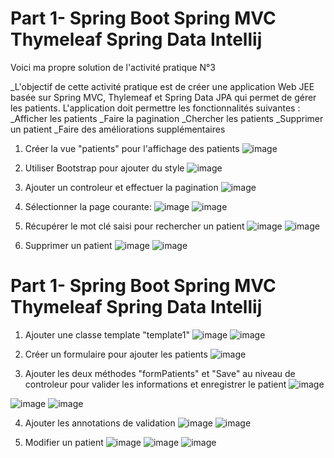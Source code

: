 # Part 1- Spring Boot Spring MVC Thymeleaf Spring Data Intellij
Voici ma propre solution de l'activité pratique N°3

_L'objectif de cette activité pratique est de créer une application Web JEE basée sur Spring MVC, Thylemeaf et Spring Data JPA qui permet de gérer les patients. L'application doit permettre les fonctionnalités suivantes :
_Afficher les patients
_Faire la pagination
_Chercher les patients
_Supprimer un patient
_Faire des améliorations supplémentaires

1. Créer la vue "patients" pour l'affichage des patients
![image](https://user-images.githubusercontent.com/93662714/232568918-55b0d257-4d0b-4d58-b16a-640de1a78dcb.png)

2. Utiliser Bootstrap pour ajouter du style
![image](https://user-images.githubusercontent.com/93662714/232575081-196d2b71-e0c6-4004-8258-68405bbaf398.png)

3. Ajouter un controleur et effectuer la pagination
![image](https://user-images.githubusercontent.com/93662714/232576355-7f5de674-319a-466b-9838-1004d7fd3b9b.png)

4. Sélectionner la page courante:
![image](https://user-images.githubusercontent.com/93662714/232577173-f4f6f4c6-b45a-4474-8484-ec3b0199435f.png)
![image](https://user-images.githubusercontent.com/93662714/232578196-74918b5a-00b2-4c0b-8b06-0c56dade4438.png)

5. Récupérer le mot clé saisi pour rechercher un patient
![image](https://user-images.githubusercontent.com/93662714/232579797-2bb1301f-a5b4-4dba-9b20-7255a9b2166f.png)
![image](https://user-images.githubusercontent.com/93662714/232580314-8b4f8fd7-9a6f-4007-a4a8-30948da0d2f4.png)

6. Supprimer un patient
![image](https://user-images.githubusercontent.com/93662714/232581393-da367789-1d70-4660-a6e1-6366ac90cb70.png)
![image](https://user-images.githubusercontent.com/93662714/232580997-b0414339-59cc-4237-be0b-0fd273368f7a.png)


# Part 1- Spring Boot Spring MVC Thymeleaf Spring Data Intellij

1. Ajouter une classe template "template1"
![image](https://user-images.githubusercontent.com/93662714/232588272-87d9c312-d886-43d7-8d05-7ffdb7835898.png)
![image](https://user-images.githubusercontent.com/93662714/232588448-33e28934-70ac-43ae-bc84-cd8d7e3ab33d.png)

2. Créer un formulaire pour ajouter les patients
![image](https://user-images.githubusercontent.com/93662714/232589174-5c263565-fbfd-40b8-ae68-1ac313367f90.png)

3. Ajouter les deux méthodes "formPatients" et "Save" au niveau de controleur pour valider les informations et enregistrer le patient
![image](https://user-images.githubusercontent.com/93662714/232590980-b1ffd012-b7de-4dde-af42-42b2c9c5e7f6.png)

![image](https://user-images.githubusercontent.com/93662714/232591579-f82ba486-a186-4285-983d-5f66851c3da9.png)
![image](https://user-images.githubusercontent.com/93662714/232591796-ae973fe5-1dff-424a-a0c7-42d109980231.png)

4. Ajouter les annotations de validation
![image](https://user-images.githubusercontent.com/93662714/232592490-2a45f45f-34fe-4eed-ae81-2202e3dfeeea.png)
![image](https://user-images.githubusercontent.com/93662714/232593046-451f8f18-f1f8-4e15-9aeb-333ae936d3a0.png)

5. Modifier un patient
![image](https://user-images.githubusercontent.com/93662714/232594026-b95600d5-3dab-441c-a8cf-fd110086ebf5.png)
![image](https://user-images.githubusercontent.com/93662714/232594436-90373758-cc58-4d59-9489-366d6d2efc8a.png)
![image](https://user-images.githubusercontent.com/93662714/232595903-82f5bf74-90e2-4bdd-ad96-9f5f1567bd00.png)





